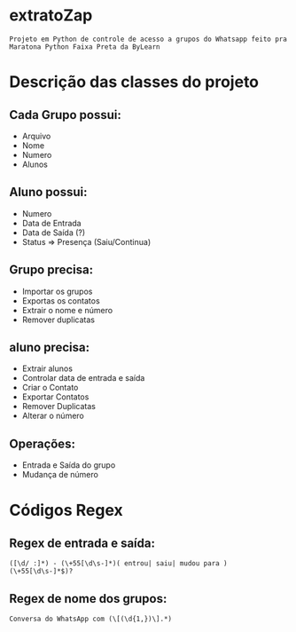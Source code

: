 # extratoZap

    Projeto em Python de controle de acesso a grupos do Whatsapp feito pra Maratona Python Faixa Preta da ByLearn

# Descrição das classes do projeto
## Cada Grupo possui:
- Arquivo
- Nome
- Numero
- Alunos

## Aluno possui:
- Numero
- Data de Entrada
- Data de Saída (?)
- Status => Presença (Saiu/Continua)

## Grupo precisa:
- Importar os grupos
- Exportas os contatos
- Extrair o nome e número
- Remover duplicatas

## aluno precisa:
- Extrair alunos
- Controlar data de entrada e saída
- Criar o Contato
- Exportar Contatos
- Remover Duplicatas
- Alterar o número

## Operações:
- Entrada e Saída do grupo
- Mudança de número

# Códigos Regex
## Regex de entrada e saída:
    ([\d/ :]*) - (\+55[\d\s-]*)( entrou| saiu| mudou para )(\+55[\d\s-]*$)?

## Regex de nome dos grupos:
    Conversa do WhatsApp com (\[(\d{1,})\].*)